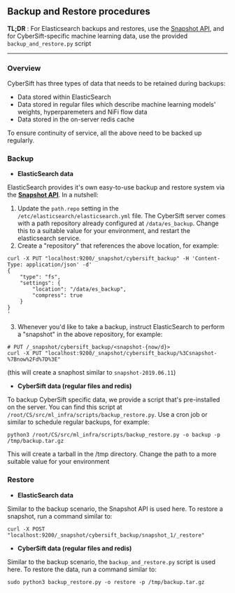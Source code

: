 ## Backup and Restore procedures

**TL;DR** : For Elasticsearch backups and restores, use the [Snapshot API](https://www.elastic.co/guide/en/elasticsearch/reference/7.2/modules-snapshots.html), and for CyberSift-specific machine learning data, use the provided `backup_and_restore.py` script

---------

### Overview
CyberSift has three types of data that needs to be retained during backups:

- Data stored within ElasticSearch
- Data stored in regular files which describe machine learning models' weights, hyperparemeters and NiFi flow data
- Data stored in the on-server redis cache

To ensure continuity of service, all the above need to be backed up regularly.

### Backup

- **ElasticSearch data**

ElasticSearch provides it's own easy-to-use backup and restore system via the [**Snapshot API**](https://www.elastic.co/guide/en/elasticsearch/reference/7.2/modules-snapshots.html). In a nutshell:

1. Update the `path.repo` setting in the `/etc/elasticsearch/elasticsearch.yml` file. The CyberSift server comes with a path repository already configured at `/data/es_backup`. Change this to a suitable value for your environment, and restart the elasticsearch service.
2. Create a "repository" that references the above location, for example:

```
curl -X PUT "localhost:9200/_snapshot/cybersift_backup" -H 'Content-Type: application/json' -d'
{
    "type": "fs",
    "settings": {
        "location": "/data/es_backup",
        "compress": true
    }
}
'
```

3. Whenever you'd like to take a backup, instruct ElasticSearch to perform a "snapshot" in the above repository, for example:

```
# PUT /_snapshot/cybersift_backup/<snapshot-{now/d}>
curl -X PUT "localhost:9200/_snapshot/cybersift_backup/%3Csnapshot-%7Bnow%2Fd%7D%3E"
```

(this will create a snaphost similar to `snapshot-2019.06.11`)

- **CyberSift data (regular files and redis)**

To backup CyberSift specific data, we provide a script that's pre-installed on the server. You can find this script at `/root/CS/src/ml_infra/scripts/backup_restore.py`. Use a cron job or similar to schedule regular backups, for example:

```
python3 /root/CS/src/ml_infra/scripts/backup_restore.py -o backup -p /tmp/backup.tar.gz
```

This will create a tarball in the /tmp directory. Change the path to a more suitable value for your environment

### Restore

- **ElasticSearch data**

Similar to the backup scenario, the Snapshot API is used here. To restore a snapshot, run a command similar to:

```
curl -X POST "localhost:9200/_snapshot/cybersift_backup/snapshot_1/_restore"
```

- **CyberSift data (regular files and redis)**

Similar to the backup scenario, the `backup_and_restore.py` script is used here. To restore the data, run a command similar to:

```
sudo python3 backup_restore.py -o restore -p /tmp/backup.tar.gz
```